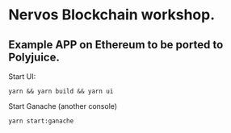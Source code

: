 # Nervos Blockchain workshop. 
## Example APP on Ethereum to be ported to Polyjuice.

Start UI:

```
yarn && yarn build && yarn ui
```

Start Ganache (another console)
```
yarn start:ganache
```
